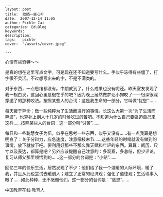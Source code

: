 
    ---
    layout: post  
    title:  散晒一些心叶  
    date:  2007-12-14 11:05  
    author: Pickle Cai  
    categories: EduBlog  
    keywords: 
    description:   
    tags:	pickle   
    cover:  "/assets/cover.jpeg"  

    ---  
    
心情有些奇特～～



是真的想在这里写点文字。可是现在还不知道要写什么。手似乎冻得有些僵了，打字很不灵活。不过想写出来的字，不是不满类的。



对于东西，一点思绪都没有。中期就到了，什么成果也没有呢还。昨天室友发现了我一根白发，这回心里是很在乎的吧？因为晚上居然做梦让小狗咬了——很深很深穿透了的那种咬法。按照某些人的台词：这是我生命的一部分，它叫做“忧愁”……



每天疲于奔命：做一些纯粹为了生活而进行的事情。长这么大第一次“为了生活而奔波”，也算补上别人十几岁的时候吃过的苦吧。不知道为什么自己要强迫自己来这样……按照某些人的台词：这一部分叫“讨苦”……



每日和一些聪慧女子为伍，似乎在思考一些东西，似乎又没有……有一点我算是想明白了：关于分辩力，应急速度，注意细枝末节……这些年轻的时候就没有做到的事情，放下就放下吧。要利用好那些不那么靠天赋和年轻的东西。算算：阅历、尺寸以及表达，都算是吧？另外应该提醒自己注意的：多观察，多总结，但少评论。复习从师父那里领悟到的……这一部分的台词是：“小结”……



回忆三年的快乐生活，居然发现了不少：他们给了我一个温暖的人际环境，暖了我，并且从此也尝试去暖别人；建立了正常的经济观；强化了道德观；生活琐事入眼了……如此种种，无不感谢他们。这一部分的台词是：“感恩”……



 



		    
 中国教育在线·教育人

